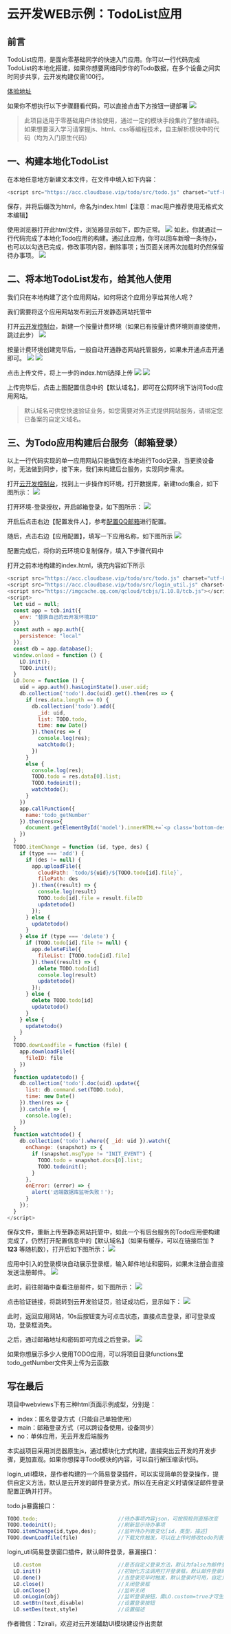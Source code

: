 # 云开发WEB示例：TodoList应用

## 前言
TodoList应用，是面向零基础同学的快速入门应用。你可以一行代码完成TodoList的本地化搭建，如果你想要网络同步你的Todo数据，在多个设备之间实时同步共享，云开发构建仅需100行。

[体验地址](https://acc.cloudbase.vip/todo/)

如果你不想执行以下步骤翻看代码，可以直接点击下方按钮一键部署
[![](https://main.qcloudimg.com/raw/67f5a389f1ac6f3b4d04c7256438e44f.svg)](https://console.cloud.tencent.com/tcb/env/index?action=CreateAndDeployCloudBaseProject&appUrl=https%3A%2F%2Fgithub.com%2FTCloudBase%2FWEB-TodoList-framework&appName=TodoList)

> 此项目适用于零基础用户体验使用，通过一定的模块手段集约了整体编码。如果想要深入学习请掌握js、html、css等编程技术，自主解析模块中的代码（均为入门原生代码）

## 一、构建本地化TodoList
在本地任意地方新建文本文件，在文件中填入如下内容：
```js
<script src="https://acc.cloudbase.vip/todo/src/todo.js" charset="utf-8"></script>
```
保存，并将后缀改为html，命名为index.html【注意：mac用户推荐使用无格式文本编辑】

使用浏览器打开此html文件，浏览器显示如下，即为正常。
![](res/1.png)
如此，你就通过一行代码完成了本地化Todo应用的构建。通过此应用，你可以回车新增一条待办，也可以以勾选已完成，修改事项内容，删除事项；当页面关闭再次加载时仍然保留待办事项。
![](res/2.png)

## 二、将本地TodoList发布，给其他人使用
我们只在本地构建了这个应用网站，如何将这个应用分享给其他人呢？

我们需要将这个应用网站发布到云开发静态网站托管中

打开[云开发控制台](https://console.cloud.tencent.com/tcb/env/index)，新建一个按量计费环境（如果已有按量计费环境则直接使用，跳过此步）
![](res/3.png)

按量计费环境创建完毕后，一般自动开通静态网站托管服务，如果未开通点击开通即可。
![](res/4.png)
![](res/5.png)

点击上传文件，将上一步的index.html选择上传
![](res/6.png)
![](res/7.png)

上传完毕后，点击上图配置信息中的【默认域名】，即可在公网环境下访问Todo应用网站。
> 默认域名可供您快速验证业务，如您需要对外正式提供网站服务，请绑定您已备案的自定义域名。

## 三、为Todo应用构建后台服务（邮箱登录）
以上一行代码实现的单一应用网站只能做到在本地进行Todo记录，当更换设备时，无法做到同步，接下来，我们来构建后台服务，实现同步需求。

打开[云开发控制台](https://console.cloud.tencent.com/tcb/env/index)，找到上一步操作的环境，打开数据库，新建todo集合，如下图所示：
![](res/8.png)

打开环境-登录授权，开启邮箱登录，如下图所示：
![](res/9.png)

开启后点击右边【配置发件人】，参考[配置QQ邮箱](https://docs.cloudbase.net/authentication/email-login.html#shi-yong-qq-you-xiang-pei-zhi-you-xiang-deng-lu)进行配置。

随后，点击右边【应用配置】，填写一下应用名称，如下图所示
![](res/10.png)

配置完成后，将你的云环境ID复制保存，填入下步骤代码中

打开之前本地构建的index.html，填充内容如下所示
```js
<script src="https://acc.cloudbase.vip/todo/src/todo.js" charset="utf-8"></script>
<script src="https://acc.cloudbase.vip/todo/src/login_util.js" charset="utf-8"></script>
<script src="https://imgcache.qq.com/qcloud/tcbjs/1.10.8/tcb.js"></script>
<script>
  let uid = null;
  const app = tcb.init({
    env: "替换自己的云开发环境ID"
  })
  const auth = app.auth({
    persistence: "local"
  });
  const db = app.database();
  window.onload = function () {
    LO.init();
    TODO.init();
  }
  LO.Done = function () {
    uid = app.auth().hasLoginState().user.uid;
    db.collection('todo').doc(uid).get().then(res => {
      if (res.data.length == 0) {
        db.collection('todo').add({
          _id: uid,
          list: TODO.todo,
          time: new Date()
        }).then(res => {
          console.log(res);
          watchtodo();
        })
      }
      else {
        console.log(res);
        TODO.todo = res.data[0].list;
        TODO.todoinit();
        watchtodo();
      }
    })
    app.callFunction({
      name:'todo_getNumber'
    }).then(res=>{
      document.getElementById('model').innerHTML+=`<p class='bottom-des'>共${res.result}人使用云开发TODO</p>`
    })
  }
  TODO.itemChange = function (id, type, des) {
    if (type === 'add') {
      if (des != null) {
        app.uploadFile({
          cloudPath: `todo/${uid}/${TODO.todo[id].file}`,
          filePath: des
        }).then((result) => {
          console.log(result)
          TODO.todo[id].file = result.fileID
          updatetodo()
        });
      } else {
        updatetodo()
      }
    } else if (type === 'delete') {
      if (TODO.todo[id].file != null) {
        app.deleteFile({
          fileList: [TODO.todo[id].file]
        }).then((result) => {
          delete TODO.todo[id]
          console.log(result)
          updatetodo()
        });
      } else {
        delete TODO.todo[id]
        updatetodo()
      }
    } else {
      updatetodo()
    }
  }
  TODO.downLoadfile = function (file) {
    app.downloadFile({
      fileID: file
    })
  }
  function updatetodo() {
    db.collection('todo').doc(uid).update({
      list: db.command.set(TODO.todo),
      time: new Date()
    }).then(res => {
    }).catch(e => {
      console.log(e);
    })
  }
  function watchtodo() {
    db.collection('todo').where({ _id: uid }).watch({
      onChange: (snapshot) => {
        if (snapshot.msgType != "INIT_EVENT") {
          TODO.todo = snapshot.docs[0].list;
          TODO.todoinit();
        }
      },
      onError: (error) => {
        alert('远端数据库监听失败！');
      }
    });
  }    
</script>
```

保存文件，重新上传至静态网站托管中，如此一个有后台服务的Todo应用便构建完成了，仍然打开配置信息中的【默认域名】（如果有缓存，可以在链接后加 **?123** 等随机数），打开后如下图所示：
![](res/11.png)

应用中引入的登录模块自动展示登录框，输入邮件地址和密码，如果未注册会直接发送注册邮件。
![](res/12.png)

此时，前往邮箱中查看注册邮件，如下图所示：
![](res/13.png)

点击验证链接，将跳转到云开发验证页，验证成功后，显示如下：
![](res/14.png)

此时，返回应用网站，10s后按钮变为可点击状态，直接点击登录，即可登录成功，登录框消失。

之后，通过邮箱地址和密码即可完成之后登录。
![](res/15.png)

如果你想展示多少人使用TODO应用，可以将项目目录functions里todo_getNumber文件夹上传为云函数



## 写在最后

项目中webviews下有三种html页面示例成型，分别是：
- index：匿名登录方式（只能自己单独使用）
- main：邮箱登录方式（可以跨设备使用，设备同步）
- no：单体应用，无云开发后端服务

本实战项目采用浏览器原生js，通过模块化方式构建，直接突出云开发的开发步骤，更加直观。如果你想探寻Todo模块的内容，可以自行解压缩读代码。

login_util模块，是作者构建的一个简易登录插件，可以实现简单的登录操作，提供自定义方法，默认是云开发的邮件登录方式，所以在无自定义时请保证邮件登录配置正确并打开。

todo.js暴露接口：
```js
TODO.todo;                          //待办事项内容json，可按照规则直接改变
TODO.todoinit();                    //刷新显示待办事项
TODO.itemChange(id,type,des);       //监听待办列表变化[id，类型，描述]
TODO.downLoadfile(file)             //下载文件触发，可以在上传时修改todo列表file的值
```

login_util简易登录窗口插件，默认邮件登录，暴漏接口：
```js
  LO.custom                         //是否自定义登录方法，默认为false为邮件登录
  LO.init()                         //初始化方法调用打开登录框，默认邮件登录时则会自动判断，如果登录则触发LO.done(),不会初始化登录框
  LO.done()                         //当登录完毕时触发，默认登录时可用，自定义无效
  LO.close()                        //关闭登录框
  LO.onClose()                      //监听关闭
  LO.onLogin(obj)                   //监听登录按钮，需LO.custom=true才可生效
  LO.setBtn(text,disable)           //设置登录按钮
  LO.setDes(text,style)             //设置描述
```

作者微信：Tzirali，欢迎对云开发辅助UI模块建设作出贡献
